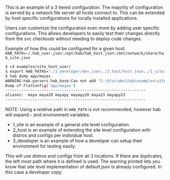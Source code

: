 This is an example of a 3 tiered configuration. The majority of configuration is served
by a network file server all hosts connect to. This can be extended by host specific
configurations for locally installed applications.

Users can customize the configuration even more by adding user specific configurations.
This allows developers to easily test their changes directly from the svc checkouts
without needing to deploy code changes.

Example of how this could be configured for a given host.
`HAB_PATH=~/.hab_user.json:/opt/hab/hab_host.json:/mnt/network/share/hab_site.json`

```bash
$ cd examples/site_host_user/
$ export HAB_PATHS="./3_developer/dev.json;./2_host/host.json;./1_site/site.json"
$ hab dump app/mayas
WARNING:hab.parsers.hab_base:Can not add "C:\blur\dev\hab\examples\site_host_user\1_site\configs\default.json", the context "default" it is already set
Dump of FlatConfig('app/mayas')
--------------------------------------------------------------
aliases:  maya maya20 mayapy mayapy20 maya23 mayapy23
--------------------------------------------------------------
```
NOTE: Using a relative path in `HAB_PATH` is not recommended, however hab will expand
`~` and environment variables.


* 1_site is an example of a general site level configuration.
* 2_host is an example of extending the site level configuration with distros and configs per individual host.
* 3_developer is an example of how a developer can setup their environment for testing easily.

This will use distros and configs from all 3 locations. If there are duplicates, the
left most path where it is defined is used. The warning printed lets you know that site
level implementation of default.json is already configured. In this case a developer copy.
